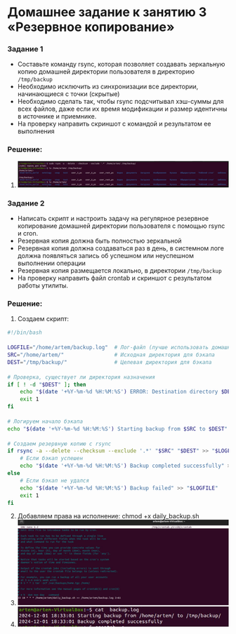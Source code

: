 # Домашнее задание к занятию 3 «Резервное копирование»


### Задание 1
- Составьте команду rsync, которая позволяет создавать зеркальную копию домашней директории пользователя в директорию `/tmp/backup`
- Необходимо исключить из синхронизации все директории, начинающиеся с точки (скрытые)
- Необходимо сделать так, чтобы rsync подсчитывал хэш-суммы для всех файлов, даже если их время модификации и размер идентичны в источнике и приемнике.
- На проверку направить скриншот с командой и результатом ее выполнения

### Решение:

1. ![result](image.png)

### Задание 2
- Написать скрипт и настроить задачу на регулярное резервное копирование домашней директории пользователя с помощью rsync и cron.
- Резервная копия должна быть полностью зеркальной
- Резервная копия должна создаваться раз в день, в системном логе должна появляться запись об успешном или неуспешном выполнении операции
- Резервная копия размещается локально, в директории `/tmp/backup`
- На проверку направить файл crontab и скриншот с результатом работы утилиты.

### Решение:
1. Создаем скрипт:

```bash
#!/bin/bash

LOGFILE="/home/artem/backup.log"  # Лог-файл (лучше использовать домашнюю директорию для удобства)
SRC="/home/artem/"                # Исходная директория для бэкапа
DEST="/tmp/backup/"               # Целевая директория для бэкапа

# Проверка, существует ли директория назначения
if [ ! -d "$DEST" ]; then
    echo "$(date '+%Y-%m-%d %H:%M:%S') ERROR: Destination directory $DEST does not exist. Exiting." >> "$LOGFILE"
    exit 1
fi

# Логируем начало бэкапа
echo "$(date '+%Y-%m-%d %H:%M:%S') Starting backup from $SRC to $DEST" >> "$LOGFILE"

# Создаем резервную копию с rsync
if rsync -a --delete --checksum --exclude '.*' "$SRC" "$DEST" >> "$LOGFILE" 2>&1; then
    # Если бэкап успешен
    echo "$(date '+%Y-%m-%d %H:%M:%S') Backup completed successfully" >> "$LOGFILE"
else
    # Если бэкап не удался
    echo "$(date '+%Y-%m-%d %H:%M:%S') Backup failed" >> "$LOGFILE"
    exit 1
fi

```
2. Добавляем права на исполнение: chmod +x daily_backup.sh
3. ![cron](image-1.png)
4. ![result](image-2.png)

